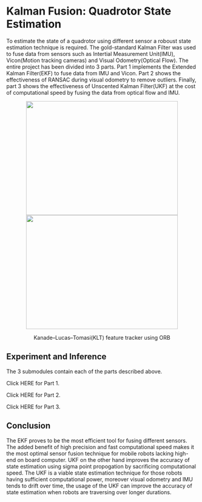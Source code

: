 # Kalman Fusion: Quadrotor State Estimation
To estimate the state of a quadrotor using different sensor a roboust state estimation technique is required. The gold-standard Kalman Filter was used to fuse data from sensors such as Intertial Measurement Unit(IMU), Vicon(Motion tracking cameras) and Visual Odometry(Optical Flow). The entire project has been divided into $3$ parts. Part $1$ implements the Extended Kalman Filter(EKF) to fuse data from IMU and Vicon. Part $2$ shows the effectiveness of RANSAC during visual odometry to remove outliers. Finally, part $3$ shows the effectiveness of Unscented Kalman Filter(UKF) at the cost of computational speed by fusing the data from optical flow and IMU.

<p align="center">
  <img src ='assets/KLT_tracker_ORB.gif' width="400" height="300" >
  <img src ='assets/KLT_tracker_ORB2.gif' width="400" height="300" >
</p>
<p align="center">
  Kanade–Lucas–Tomasi(KLT) feature tracker using ORB
</p>

## Experiment and Inference
The $3$ submodules contain each of the parts described above.

Click HERE for Part 1.

Click HERE for Part 2.

Click HERE for Part 3.

## Conclusion
The EKF proves to be the most efficient tool for fusing different sensors. The added benefit of high precision and fast computational speed makes it the most optimal sensor fusion technique for mobile robots lacking high-end on board computer. UKF on the other hand improves the accuracy of state estimation using sigma point propogation by sacrificing computational speed. The UKF is a viable state estimation technique for those robots having sufficient computational power, moreover visual odometry and IMU tends to drift over time, the usage of the UKF can improve the accuracy of state estimation when robots are traversing over longer durations.
